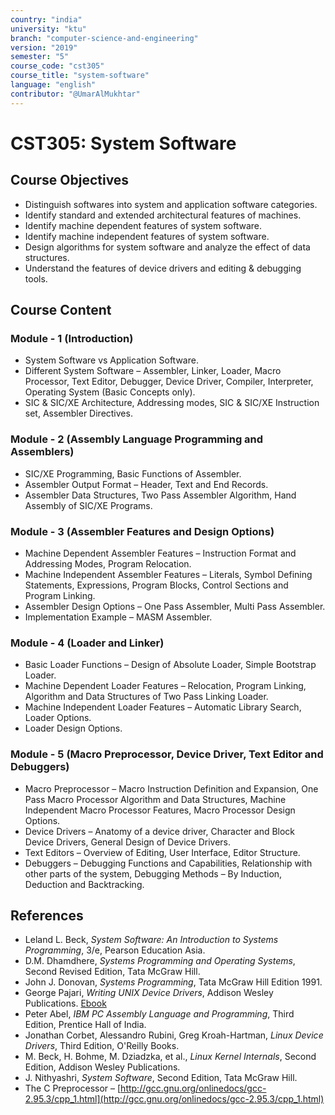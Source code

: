 ```yaml
---
country: "india"
university: "ktu"
branch: "computer-science-and-engineering"
version: "2019"
semester: "5"
course_code: "cst305"
course_title: "system-software"
language: "english"
contributor: "@UmarAlMukhtar"
---
```


# CST305: System Software

## Course Objectives
* Distinguish softwares into system and application software categories.
* Identify standard and extended architectural features of machines.
* Identify machine dependent features of system software.
* Identify machine independent features of system software.
* Design algorithms for system software and analyze the effect of data structures.
* Understand the features of device drivers and editing & debugging tools.

## Course Content
### Module - 1 (Introduction)
* System Software vs Application Software.  
* Different System Software – Assembler, Linker, Loader, Macro Processor, Text Editor, Debugger, Device Driver, Compiler, Interpreter, Operating System (Basic Concepts only).  
* SIC & SIC/XE Architecture, Addressing modes, SIC & SIC/XE Instruction set, Assembler Directives.

### Module - 2 (Assembly Language Programming and Assemblers)
* SIC/XE Programming, Basic Functions of Assembler.  
* Assembler Output Format – Header, Text and End Records.  
* Assembler Data Structures, Two Pass Assembler Algorithm, Hand Assembly of SIC/XE Programs.

### Module - 3 (Assembler Features and Design Options)
* Machine Dependent Assembler Features – Instruction Format and Addressing Modes, Program Relocation.  
* Machine Independent Assembler Features – Literals, Symbol Defining Statements, Expressions, Program Blocks, Control Sections and Program Linking.  
* Assembler Design Options – One Pass Assembler, Multi Pass Assembler.  
* Implementation Example – MASM Assembler.

### Module - 4 (Loader and Linker)
* Basic Loader Functions – Design of Absolute Loader, Simple Bootstrap Loader.  
* Machine Dependent Loader Features – Relocation, Program Linking, Algorithm and Data Structures of Two Pass Linking Loader.  
* Machine Independent Loader Features – Automatic Library Search, Loader Options.  
* Loader Design Options.

### Module - 5 (Macro Preprocessor, Device Driver, Text Editor and Debuggers)
* Macro Preprocessor – Macro Instruction Definition and Expansion, One Pass Macro Processor Algorithm and Data Structures, Machine Independent Macro Processor Features, Macro Processor Design Options.  
* Device Drivers – Anatomy of a device driver, Character and Block Device Drivers, General Design of Device Drivers.  
* Text Editors – Overview of Editing, User Interface, Editor Structure.  
* Debuggers – Debugging Functions and Capabilities, Relationship with other parts of the system, Debugging Methods – By Induction, Deduction and Backtracking.

## References
* Leland L. Beck, *System Software: An Introduction to Systems Programming*, 3/e, Pearson Education Asia.
* D.M. Dhamdhere, *Systems Programming and Operating Systems*, Second Revised Edition, Tata McGraw Hill.
* John J. Donovan, *Systems Programming*, Tata McGraw Hill Edition 1991.
* George Pajari, *Writing UNIX Device Drivers*, Addison Wesley Publications. [Ebook](http://tocs.ulb.tu-darmstadt.de/197262074.pdf)
* Peter Abel, *IBM PC Assembly Language and Programming*, Third Edition, Prentice Hall of India.
* Jonathan Corbet, Alessandro Rubini, Greg Kroah-Hartman, *Linux Device Drivers*, Third Edition, O'Reilly Books.
* M. Beck, H. Bohme, M. Dziadzka, et al., *Linux Kernel Internals*, Second Edition, Addison Wesley Publications.
* J. Nithyashri, *System Software*, Second Edition, Tata McGraw Hill.
* The C Preprocessor – [http://gcc.gnu.org/onlinedocs/gcc-2.95.3/cpp_1.html](http://gcc.gnu.org/onlinedocs/gcc-2.95.3/cpp_1.html)
